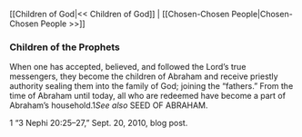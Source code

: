 [[Children of God|<< Children of God]]  |  [[Chosen-Chosen People|Chosen-Chosen People >>]]

### Children of the Prophets
When one has accepted, believed, and followed the Lord’s true messengers, they become the children of Abraham and receive priestly authority sealing them into the family of God; joining the “fathers.” From the time of Abraham until today, all who are redeemed have become a part of Abraham’s household.1*See also* SEED OF ABRAHAM.



1 “3 Nephi 20:25–27,” Sept. 20, 2010, blog post.
